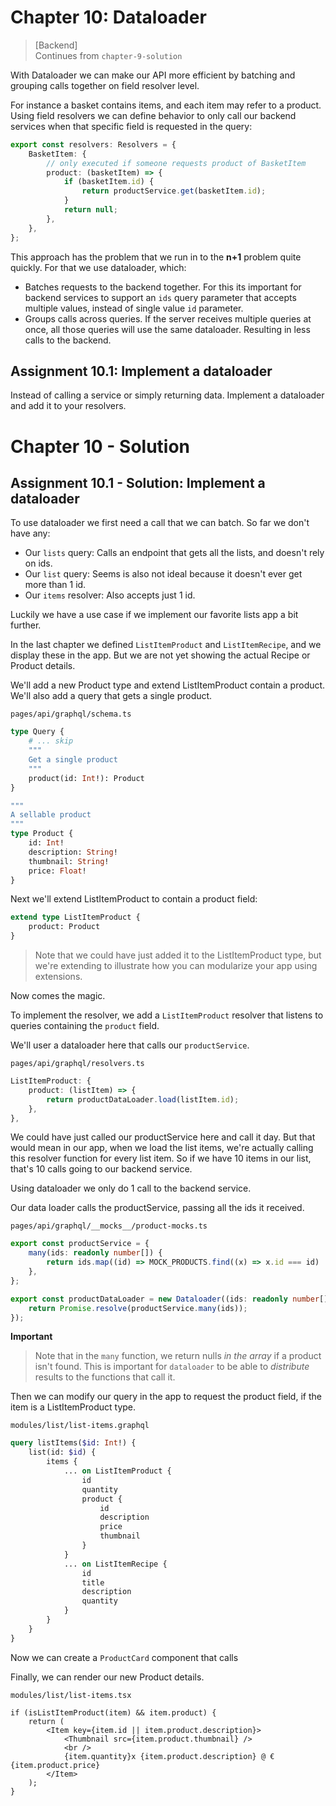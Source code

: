 # Chapter 10: Dataloader

> [Backend]  
> Continues from `chapter-9-solution`

With Dataloader we can make our API more efficient by batching and grouping calls together on field resolver level.

For instance a basket contains items, and each item may refer to a product. Using field resolvers we can define behavior to only call our backend services when that specific field is requested in the query:

```typescript
export const resolvers: Resolvers = {
    BasketItem: {
        // only executed if someone requests product of BasketItem
        product: (basketItem) => {
            if (basketItem.id) {
                return productService.get(basketItem.id);
            }
            return null;
        },
    },
};
```

This approach has the problem that we run in to the **n+1** problem quite quickly. For that we use dataloader, which:

-   Batches requests to the backend together. For this its important for backend services to support an `ids` query parameter that accepts multiple values, instead of single value `id` parameter.
-   Groups calls across queries. If the server receives multiple queries at once, all those queries will use the same dataloader. Resulting in less calls to the backend.

## Assignment 10.1: Implement a dataloader

Instead of calling a service or simply returning data. Implement a dataloader and add it to your resolvers.

# Chapter 10 - Solution

## Assignment 10.1 - Solution: Implement a dataloader

To use dataloader we first need a call that we can batch. So far we don't have any:

-   Our `lists` query: Calls an endpoint that gets all the lists, and doesn't rely on ids.
-   Our `list` query: Seems is also not ideal because it doesn't ever get more than 1 id.
-   Our `items` resolver: Also accepts just 1 id.

Luckily we have a use case if we implement our favorite lists app a bit further.

In the last chapter we defined `ListItemProduct` and `ListItemRecipe`, and we display these in the app. But we are not yet showing the actual Recipe or Product details.

We'll add a new Product type and extend ListItemProduct contain a product. We'll also add a query that gets a single product.

`pages/api/graphql/schema.ts`

```graphql
type Query {
    # ... skip
    """
    Get a single product
    """
    product(id: Int!): Product
}

"""
A sellable product
"""
type Product {
    id: Int!
    description: String!
    thumbnail: String!
    price: Float!
}
```

Next we'll extend ListItemProduct to contain a product field:

```graphql
extend type ListItemProduct {
    product: Product
}
```

> Note that we could have just added it to the ListItemProduct type, but we're extending to illustrate how you can modularize your app using extensions.

Now comes the magic.

To implement the resolver, we add a `ListItemProduct` resolver that listens to queries containing the `product` field.

We'll user a dataloader here that calls our `productService`.

`pages/api/graphql/resolvers.ts`

```ts
ListItemProduct: {
    product: (listItem) => {
        return productDataLoader.load(listItem.id);
    },
},
```

We could have just called our productService here and call it day. But that would mean in our app, when we load the list items, we're actually calling this resolver function for every list item. So if we have 10 items in our list, that's 10 calls going to our backend service.

Using dataloader we only do 1 call to the backend service.

Our data loader calls the productService, passing all the ids it received.

`pages/api/graphql/__mocks__/product-mocks.ts`

```ts
export const productService = {
    many(ids: readonly number[]) {
        return ids.map((id) => MOCK_PRODUCTS.find((x) => x.id === id) || null);
    },
};

export const productDataLoader = new Dataloader((ids: readonly number[]) => {
    return Promise.resolve(productService.many(ids));
});
```

**Important**

> Note that in the `many` function, we return nulls _in the array_ if a product isn't found. This is important for `dataloader` to be able to _distribute_ results to the functions that call it.

Then we can modify our query in the app to request the product field, if the item is a ListItemProduct type.

`modules/list/list-items.graphql`

```graphql
query listItems($id: Int!) {
    list(id: $id) {
        items {
            ... on ListItemProduct {
                id
                quantity
                product {
                    id
                    description
                    price
                    thumbnail
                }
            }
            ... on ListItemRecipe {
                id
                title
                description
                quantity
            }
        }
    }
}
```

Now we can create a `ProductCard` component that calls

Finally, we can render our new Product details.

`modules/list/list-items.tsx`

```tsx
if (isListItemProduct(item) && item.product) {
    return (
        <Item key={item.id || item.product.description}>
            <Thumbnail src={item.product.thumbnail} />
            <br />
            {item.quantity}x {item.product.description} @ €{item.product.price}
        </Item>
    );
}
```
